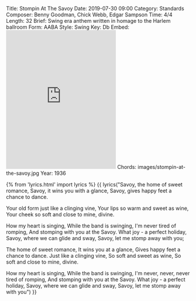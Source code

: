 Title: Stompin At The Savoy
Date: 2019-07-30 09:00
Category: Standards
Composer: Benny Goodman, Chick Webb, Edgar Sampson
Time: 4/4
Length: 32
Brief: Swing era anthem written in homage to the Harlem ballroom
Form: AABA
Style: Swing
Key: Db
Embed: <iframe src="https://open.spotify.com/embed/playlist/49lkhXxmpdtCCIx1CLLdD2" width="300" height="380" frameborder="0" allowtransparency="true" allow="encrypted-media"></iframe>
Chords: images/stompin-at-the-savoy.jpg
Year: 1936

{% from 'lyrics.html' import lyrics %}
{{ lyrics("Savoy, the home of sweet romance,
Savoy, it wins you with a glance,
Savoy, gives happy feet a chance to dance.

Your old form just like a clinging vine,
Your lips so warm and sweet as wine,
Your cheek so soft and close to mine, divine.

How my heart is singing,
While the band is swinging,
I'm never tired of romping,
And stomping with you at the Savoy.
What joy - a perfect holiday,
Savoy, where we can glide and sway,
Savoy, let me stomp away with you;

The home of sweet romance,
It wins you at a glance,
Gives happy feet a chance to dance.
Just like a clinging vine,
So soft and sweet as wine,
So soft and close to mine, divine.

How my heart is singing,
While the band is swinging,
I'm never, never, never tired of romping,
And stomping with you at the Savoy.
What joy - a perfect holiday,
Savoy, where we can glide and sway,
Savoy, let me stomp away with you") }}
